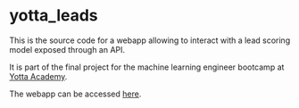 # yotta_leads

This is the source code for a webapp allowing to interact with a lead scoring model exposed through an API.  

It is part of the final project for the machine learning engineer bootcamp at [Yotta Academy](https://yotta-academy.com/). 

The webapp can be accessed [here](https://share.streamlit.io/blinjrm/yotta_leads/main/webapp.py).
